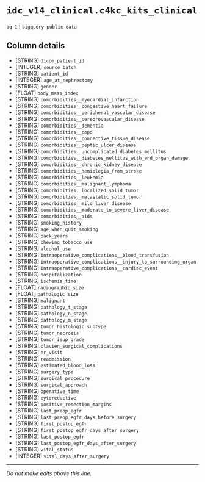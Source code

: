 # `idc_v14_clinical.c4kc_kits_clinical`
`bq-1` | `bigquery-public-data`

## Column details
* [STRING]    `dicom_patient_id`
* [INTEGER]   `source_batch`
* [STRING]    `patient_id`
* [INTEGER]   `age_at_nephrectomy`
* [STRING]    `gender`
* [FLOAT]     `body_mass_index`
* [STRING]    `comorbidities__myocardial_infarction`
* [STRING]    `comorbidities__congestive_heart_failure`
* [STRING]    `comorbidities__peripheral_vascular_disease`
* [STRING]    `comorbidities__cerebrovascular_disease`
* [STRING]    `comorbidities__dementia`
* [STRING]    `comorbidities__copd`
* [STRING]    `comorbidities__connective_tissue_disease`
* [STRING]    `comorbidities__peptic_ulcer_disease`
* [STRING]    `comorbidities__uncomplicated_diabetes_mellitus`
* [STRING]    `comorbidities__diabetes_mellitus_with_end_organ_damage`
* [STRING]    `comorbidities__chronic_kidney_disease`
* [STRING]    `comorbidities__hemiplegia_from_stroke`
* [STRING]    `comorbidities__leukemia`
* [STRING]    `comorbidities__malignant_lymphoma`
* [STRING]    `comorbidities__localized_solid_tumor`
* [STRING]    `comorbidities__metastatic_solid_tumor`
* [STRING]    `comorbidities__mild_liver_disease`
* [STRING]    `comorbidities__moderate_to_severe_liver_disease`
* [STRING]    `comorbidities__aids`
* [STRING]    `smoking_history`
* [STRING]    `age_when_quit_smoking`
* [STRING]    `pack_years`
* [STRING]    `chewing_tobacco_use`
* [STRING]    `alcohol_use`
* [STRING]    `intraoperative_complications__blood_transfusion`
* [STRING]    `intraoperative_complications__injury_to_surrounding_organ`
* [STRING]    `intraoperative_complications__cardiac_event`
* [STRING]    `hospitalization`
* [STRING]    `ischemia_time`
* [FLOAT]     `radiographic_size`
* [FLOAT]     `pathologic_size`
* [STRING]    `malignant`
* [STRING]    `pathology_t_stage`
* [STRING]    `pathology_n_stage`
* [STRING]    `pathology_m_stage`
* [STRING]    `tumor_histologic_subtype`
* [STRING]    `tumor_necrosis`
* [STRING]    `tumor_isup_grade`
* [STRING]    `clavien_surgical_complications`
* [STRING]    `er_visit`
* [STRING]    `readmission`
* [STRING]    `estimated_blood_loss`
* [STRING]    `surgery_type`
* [STRING]    `surgical_procedure`
* [STRING]    `surgical_approach`
* [STRING]    `operative_time`
* [STRING]    `cytoreductive`
* [STRING]    `positive_resection_margins`
* [STRING]    `last_preop_egfr`
* [STRING]    `last_preop_egfr_days_before_surgery`
* [STRING]    `first_postop_egfr`
* [STRING]    `first_postop_egfr_days_after_surgery`
* [STRING]    `last_postop_egfr`
* [STRING]    `last_postop_egfr_days_after_surgery`
* [STRING]    `vital_status`
* [INTEGER]   `vital_days_after_surgery`

-------------------------------------------------------------------------------
*Do not make edits above this line.*
